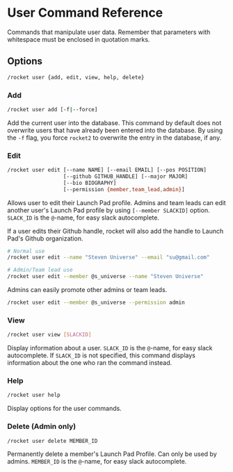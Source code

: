 # User Command Reference

Commands that manipulate user data. Remember that parameters with whitespace
must be enclosed in quotation marks.

## Options

```sh
/rocket user {add, edit, view, help, delete}
```

### Add

```sh
/rocket user add [-f|--force]
```

Add the current user into the database. This command by default does not
overwrite users that have already been entered into the database. By using the
`-f` flag, you force `rocket2` to overwrite the entry in the database, if any.

### Edit

```sh
/rocket user edit [--name NAME] [--email EMAIL] [--pos POSITION]
                  [--github GITHUB_HANDLE] [--major MAJOR]
                  [--bio BIOGRAPHY]
                  [--permission {member,team_lead,admin}]
```

Allows user to edit their Launch Pad profile. Admins and team leads can edit
another user's Launch Pad profile by using `[--member SLACKID]` option.
`SLACK_ID` is the `@`-name, for easy slack autocomplete.

If a user edits their Github handle, rocket will also add the handle to Launch
Pad's Github organization.

```sh
# Normal use
/rocket user edit --name "Steven Universe" --email "su@gmail.com"

# Admin/Team lead use
/rocket user edit --member @s_universe --name "Steven Universe"
```

Admins can easily promote other admins or team leads.

```sh
/rocket user edit --member @s_universe --permission admin
```

### View

```sh
/rocket user view [SLACKID]
```

Display information about a user. `SLACK_ID` is the `@`-name, for easy slack
autocomplete. If `SLACK_ID` is not specified, this command displays information
about the one who ran the command instead.

### Help

```sh
/rocket user help
```

Display options for the user commands.

### Delete (Admin only)

```sh
/rocket user delete MEMBER_ID
```

Permanently delete a member's Launch Pad Profile. Can only be used by admins.
`MEMBER_ID` is the `@`-name, for easy slack autocomplete.
